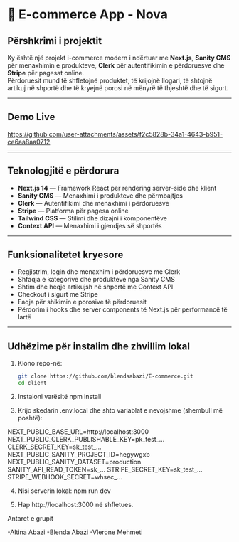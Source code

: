 # 🛒 E-commerce App - Nova

## Përshkrimi i projektit

Ky është një projekt i-commerce modern i ndërtuar me **Next.js**, **Sanity CMS** për menaxhimin e produkteve, **Clerk** për autentifikimin e përdoruesve dhe **Stripe** për pagesat online.  
Përdoruesit mund të shfletojnë produktet, të krijojnë llogari, të shtojnë artikuj në shportë dhe të kryejnë porosi në mënyrë të thjeshtë dhe të sigurt.

---

## Demo Live

https://github.com/user-attachments/assets/f2c5828b-34a1-4643-b951-ce6aa8aa0712

---

## Teknologjitë e përdorura

- **Next.js 14** — Framework React për rendering server-side dhe klient
- **Sanity CMS** — Menaxhimi i produkteve dhe përmbajtjes
- **Clerk** — Autentifikimi dhe menaxhimi i përdoruesve
- **Stripe** — Platforma për pagesa online
- **Tailwind CSS** — Stilimi dhe dizajni i komponentëve
- **Context API** — Menaxhimi i gjendjes së shportës

---

## Funksionalitetet kryesore

- Regjistrim, login dhe menaxhim i përdoruesve me Clerk
- Shfaqja e kategorive dhe produkteve nga Sanity CMS
- Shtim dhe heqje artikujsh në shportë me Context API
- Checkout i sigurt me Stripe
- Faqja për shikimin e porosive të përdoruesit
- Përdorim i hooks dhe server components të Next.js për performancë të lartë

---

## Udhëzime për instalim dhe zhvillim lokal

1. Klono repo-në:
   ```bash
   git clone https://github.com/blendaabazi/E-commerce.git
   cd client

2. Instaloni varësitë
npm install

3. Krijo skedarin .env.local dhe shto variablat e nevojshme (shembull më poshtë):

NEXT_PUBLIC_BASE_URL=http://localhost:3000
NEXT_PUBLIC_CLERK_PUBLISHABLE_KEY=pk_test_...
CLERK_SECRET_KEY=sk_test_...
NEXT_PUBLIC_SANITY_PROJECT_ID=hegywgxb
NEXT_PUBLIC_SANITY_DATASET=production
SANITY_API_READ_TOKEN=sk_...
STRIPE_SECRET_KEY=sk_test_...
STRIPE_WEBHOOK_SECRET=whsec_...

4. Nisi serverin lokal:
npm run dev

5. Hap http://localhost:3000 në shfletues.

Antaret e grupit

-Altina Abazi
-Blenda Abazi
-Vlerone Mehmeti

